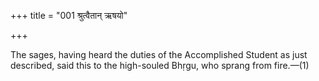 +++
title = "001 श्रुत्वैतान् ऋषयो"

+++

The sages, having heard the duties of the Accomplished Student as just described, said this to the high-souled Bhṛgu, who sprang from fire.—(1)